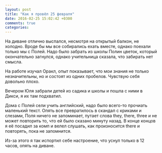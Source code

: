 ```yaml
---
layout: post
title: "Как я провёл 25 февраля"
date: 2016-02-25 15:02:42 +0300
comments: true
categories: 
---
```

На диване отлично выспался, несмотря на открытый балкон, не холодно. Вроде бы мы все собирались ехать вместе, однако поехали только мы с Полей. Надо было забрать из школы Полин цветок, который окончательно загнулся, однако учительница сказала, что забирать нет смысла.

На работе изучал Оракл, опыт показывает, что мои знания не только незначительны, но и состоят из одних пробелов. Чувствую себя довольно плохо.

Вечером Юля забрали детей из садика и школы и пошла с ними в Дикси, я их там подхватил.

Дома с Полей сели учить английский, надо было всего-то прочиать маленький текст. Опять все превратилось в скандал с криками и слезами, Поля ничего не запоминает, путает слова they, there, three и не может повторить то, что ей было сказано минуту назад. В конце концов я её посадил за комп и велел слушать, как произносится there и повторять, пока не запомнится.

Из-за этого я так испортил себе настроение, что уснул только в 12 часов, опять на диване.